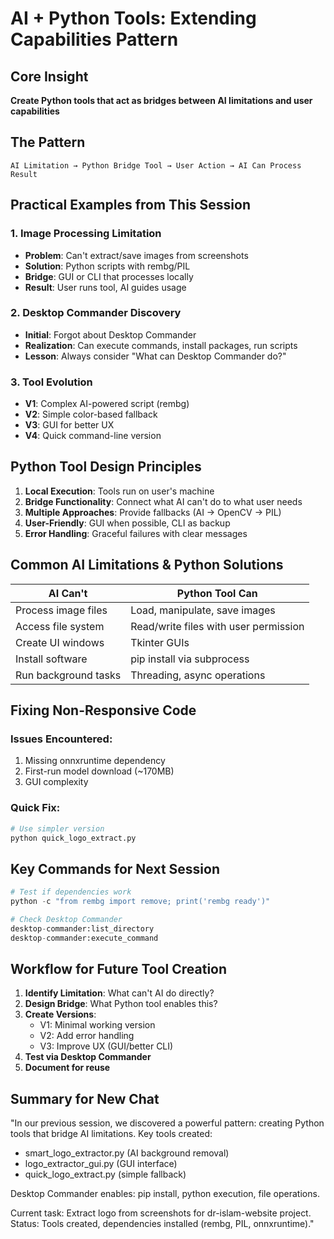 # AI + Python Tools: Extending Capabilities Pattern

## Core Insight
**Create Python tools that act as bridges between AI limitations and user capabilities**

## The Pattern
```
AI Limitation → Python Bridge Tool → User Action → AI Can Process Result
```

## Practical Examples from This Session

### 1. Image Processing Limitation
- **Problem**: Can't extract/save images from screenshots
- **Solution**: Python scripts with rembg/PIL
- **Bridge**: GUI or CLI that processes locally
- **Result**: User runs tool, AI guides usage

### 2. Desktop Commander Discovery
- **Initial**: Forgot about Desktop Commander
- **Realization**: Can execute commands, install packages, run scripts
- **Lesson**: Always consider "What can Desktop Commander do?"

### 3. Tool Evolution
- **V1**: Complex AI-powered script (rembg)
- **V2**: Simple color-based fallback
- **V3**: GUI for better UX
- **V4**: Quick command-line version

## Python Tool Design Principles

1. **Local Execution**: Tools run on user's machine
2. **Bridge Functionality**: Connect what AI can't do to what user needs
3. **Multiple Approaches**: Provide fallbacks (AI → OpenCV → PIL)
4. **User-Friendly**: GUI when possible, CLI as backup
5. **Error Handling**: Graceful failures with clear messages

## Common AI Limitations & Python Solutions

| AI Can't | Python Tool Can |
|----------|----------------|
| Process image files | Load, manipulate, save images |
| Access file system | Read/write files with user permission |
| Create UI windows | Tkinter GUIs |
| Install software | pip install via subprocess |
| Run background tasks | Threading, async operations |

## Fixing Non-Responsive Code

### Issues Encountered:
1. Missing onnxruntime dependency
2. First-run model download (~170MB)
3. GUI complexity

### Quick Fix:
```bash
# Use simpler version
python quick_logo_extract.py
```

## Key Commands for Next Session

```python
# Test if dependencies work
python -c "from rembg import remove; print('rembg ready')"

# Check Desktop Commander
desktop-commander:list_directory
desktop-commander:execute_command
```

## Workflow for Future Tool Creation

1. **Identify Limitation**: What can't AI do directly?
2. **Design Bridge**: What Python tool enables this?
3. **Create Versions**:
   - V1: Minimal working version
   - V2: Add error handling
   - V3: Improve UX (GUI/better CLI)
4. **Test via Desktop Commander**
5. **Document for reuse**

## Summary for New Chat

"In our previous session, we discovered a powerful pattern: creating Python tools that bridge AI limitations. Key tools created:
- smart_logo_extractor.py (AI background removal)
- logo_extractor_gui.py (GUI interface)
- quick_logo_extract.py (simple fallback)

Desktop Commander enables: pip install, python execution, file operations.

Current task: Extract logo from screenshots for dr-islam-website project.
Status: Tools created, dependencies installed (rembg, PIL, onnxruntime)."